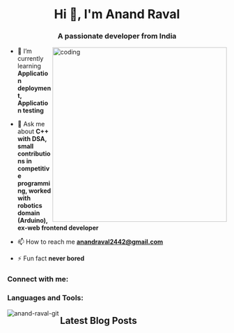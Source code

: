 <h1 align="center">Hi 👋, I'm Anand Raval</h1>
<h3 align="center">A passionate developer from India</h3>
<img align="right" alt="coding" width="400px" src="https://user-images.githubusercontent.com/55389276/140866485-8fb1c876-9a8f-4d6a-98dc-08c4981eaf70.gif">

- 🌱 I’m currently learning **Application deployment, Application testing**

- 💬 Ask me about **C++ with DSA, small contributions in competitive programming, worked with robotics domain (Arduino), ex-web frontend developer**

- 📫 How to reach me **anandraval2442@gmail.com**

- ⚡ Fun fact **never bored**

<h3 align="left">Connect with me:</h3>
<p align="left">
<!-- Your social links -->
</p>

<h3 align="left">Languages and Tools:</h3>
<p align="left"> 
<!-- Your tools icons -->
</p>

<p><img align="left" src="https://github-readme-stats.vercel.app/api/top-langs?username=anand-raval-git&show_icons=true&locale=en&layout=compact" alt="anand-raval-git" /></p>
<!-- Other stats -->

## Latest Blog Posts

<!-- HASHNODE-BLOG-POST-LIST:START -->
<!-- HASHNODE-BLOG-POST-LIST:END -->

<!-- More content -->
